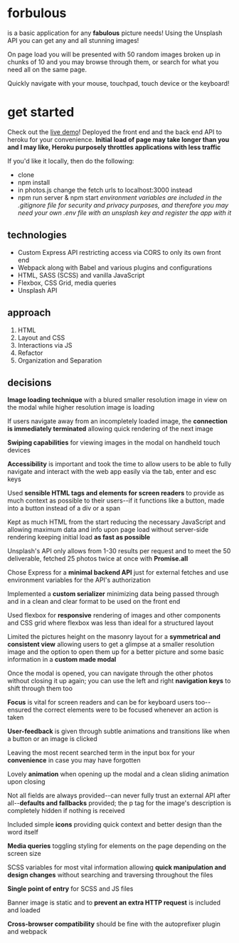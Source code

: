 # forbulous
is a basic application for any **fabulous** picture needs! Using the Unsplash API you can get any and all stunning images! 

On page load you will be presented with 50 random images broken up in chunks of 10 and you may browse through them, or search for what you need all on the same page. 

Quickly navigate with your mouse, touchpad, touch device or the keyboard!

# get started
Check out the [live demo](https://forbulous-app.herokuapp.com/index.html)! Deployed the front end and the back end API to heroku for your convenience.
**Initial load of page may take longer than you and I may like, Heroku purposely throttles applications with less traffic**

If you'd like it locally, then do the following:
* clone
* npm install
* in photos.js change the fetch urls to localhost:3000 instead
* npm run server & npm start
*environment variables are included in the .gitignore file for security and privacy purposes, and therefore you may need your own .env file with an unsplash key and register the app with it*

## technologies
* Custom Express API restricting access via CORS to only its own front end
* Webpack along with Babel and various plugins and configurations
* HTML, SASS (SCSS) and vanilla JavaScript
* Flexbox, CSS Grid, media queries
* Unsplash API

## approach
1. HTML
2. Layout and CSS
3. Interactions via JS
4. Refactor
5. Organization and Separation

## decisions
**Image loading technique** with a blured smaller resolution image in view on the modal while higher resolution image is loading

If users navigate away from an incompletely loaded image, the **connection is immediately terminated** allowing quick rendering of the next image

**Swiping capabilities** for viewing images in the modal on handheld touch devices

**Accessibility** is important and took the time to allow users to be able to fully navigate and interact with the web app easily via the tab, enter and esc keys

Used **sensible HTML tags and elements for screen readers** to provide as much context as possible to their users--if it functions like a button, made into a button instead of a div or a span

Kept as much HTML from the start reducing the necessary JavaScript and allowing maximum data and info upon page load without server-side rendering keeping initial load **as fast as possible**

Unsplash's API only allows from 1-30 results per request and to meet the 50 deliverable, fetched 25 photos twice at once with **Promise.all**

Chose Express for a **minimal backend API** just for external fetches and use environment variables for the API's authorization

Implemented a **custom serializer** minimizing data being passed through and in a clean and clear format to be used on the front end

Used flexbox for **responsive** rendering of images and other components and CSS grid where flexbox was less than ideal for a structured layout

Limited the pictures height on the masonry layout for a **symmetrical and consistent view** allowing users to get a glimpse at a smaller resolution image and the option to open them up for a better picture and some basic information in a **custom made modal**

Once the modal is opened, you can navigate through the other photos without closing it up again; you can use the left and right **navigation keys** to shift through them too 

**Focus** is vital for screen readers and can be for keyboard users too--ensured the correct elements were to be focused whenever an action is taken

**User-feedback** is given through subtle animations and transitions like when a button or an image is clicked

Leaving the most recent searched term in the input box for your **convenience** in case you may have forgotten

Lovely **animation** when opening up the modal and a clean sliding animation upon closing

Not all fields are always provided--can never fully trust an external API after all--**defaults and fallbacks** provided; the p tag for the image's description is completely hidden if nothing is received

Included simple **icons** providing quick context and better design than the word itself

**Media queries** toggling styling for elements on the page depending on the screen size

SCSS variables for most vital information allowing **quick manipulation and design changes** without searching and traversing throughout the files

**Single point of entry** for SCSS and JS files

Banner image is static and to **prevent an extra HTTP request** is included and loaded

**Cross-browser compatibility** should be fine with the autoprefixer plugin and webpack